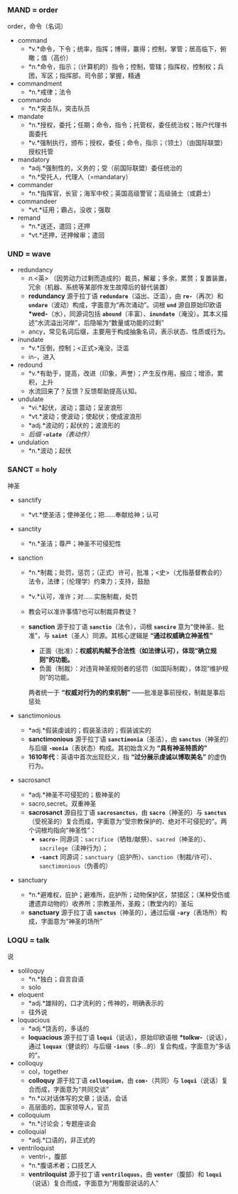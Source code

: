 ### MAND = order

order，命令（名词）

+ command
  + *v.*命令，下令；统率，指挥；博得，赢得；控制，掌管；居高临下，俯瞰；值（高价）
  + *n.*命令，指示；（计算机的）指令；控制，管辖；指挥权，控制权；兵团，军区；指挥部，司令部；掌握，精通
+ commandment
  + *n.*戒律；法令
+ commando
  + *n.*突击队，突击队员
+ mandate
  + *n.*授权，委托；任期；命令，指令；托管权，委任统治权；账户代理书面委托
  + *v.*强制执行，颁布；授权，委任；命令，指示；（领土）（由国际联盟）授权托管
+ mandatory
  + *adj.*强制性的，义务的；受（前国际联盟）委任统治的
  + *n.*受托人，代理人（=mandatary）
+ commander
  + *n.*指挥官，长官；海军中校；英国高级警官；高级骑士（或爵士）
+ commandeer
  + *vt.*征用；霸占，没收；强取
+ remand
  + *n.*送还，遣回；还押
  + *vt.*还押，还押候审；遣回



### UND = wave

+ redundancy
  + *n.*<英> （因劳动力过剩而造成的）裁员，解雇；多余，累赘；复置装置，冗余（机器、系统等某部件发生故障后的替代装置）
  + **redundancy** 源于拉丁语 **`redundare`**（溢出、泛滥），由 **`re-`**（再次）和 **`undare`**（波动）构成，字面意为“再次涌动”。词根 **`und`** 源自原始印欧语 **\*wed-**（水），同源词包括 **`abound`**（丰富）、**`inundate`**（淹没）。其本义描述“水流溢出河岸”，后隐喻为“数量或功能的过剩” 
  + ancy，常见名词后缀，主要用于构成抽象名词，表示状态、性质或行为。
+ inundate
  + *v.*压倒，控制；<正式>淹没，泛滥
  + in-，进入
+ redound
  + *v.*有助于，提高，改进（印象，声誉）；产生反作用，报应；增添，累积，上升
  + 水流回来了？反馈？反馈帮助提高认知。  
+ undulate
  + *vi.*起伏，波动；震动；呈波浪形
  + *vt.*波动；使波动；使起伏；使成波浪形
  + *adj.*波动的；起伏的；波浪形的
  + *后缀 **`-ulate`**（表动作）*
+ undulation
  + *n.*波动；起伏



### SANCT = holy

神圣

+ sanctify

  + *vt.*使圣洁；使神圣化；把……奉献给神；认可

+ sanctity

  + *n.*圣洁；尊严；神圣不可侵犯性

+ sanction

  + *n.*制裁；处罚，惩罚；（正式）许可，批准；<史>（尤指基督教会的）法令，法律；（伦理学）约束力；支持，鼓励

  + *v.*认可，准许；对……实施制裁，处罚

  + 教会可以准许事情?也可以制裁异教徒？

  + **sanction** 源于拉丁语 **`sanctio`**（法令），词根 **`sancire`** 意为“使神圣、批准”，与 **`saint`**（圣人）同源。其核心逻辑是 **“通过权威确立神圣性”**

    + 正面（批准）**：权威机构赋予合法性（如法律认可），体现“确立规则”的功能。**
    + 负面（制裁）：对违背神圣规则者的惩罚（如国际制裁），体现“维护规则”的功能。

    两者统一于 **“权威对行为的约束机制”** ——批准是事前授权，制裁是事后惩处

+ sanctimonious
  + *adj.*假装虔诚的；假装圣洁的；假装诚实的
  + **sanctimonious** 源于拉丁语 **`sanctimonia`**（圣洁），由 **`sanctus`**（神圣的）与后缀 **`-monia`**（表状态）构成。其初始含义为 **“具有神圣特质的”**
  + **1610年代**：英语中首次出现贬义，指 **“过分展示虔诚以博取美名”** 的虚伪行为。
+ sacrosanct
  + *adj.*神圣不可侵犯的；极神圣的
  + sacro,secret。双重神圣
  + **sacrosanct** 源自拉丁语 **`sacrosanctus`**，由 **`sacro`**（神圣的）与 **`sanctus`**（受祝圣的）复合而成，字面意为“受宗教保护的、绝对不可侵犯的”。两个词根均指向“神圣性”：
    - **`sacro-`** 同源词：`sacrifice`（牺牲/献祭）、`sacred`（神圣的）、`sacrilege`（渎神行为）；
    - **`-sanct`** 同源词：`sanctuary`（庇护所）、`sanction`（制裁/许可）、`sanctimonious`（伪善的）

+ sanctuary
  + *n.*避难权，庇护；避难所，庇护所；动物保护区，禁猎区；（某种受伤或遭遗弃动物的）收养所；宗教圣所，圣殿；（教堂内的）圣坛
  + **sanctuary** 源于拉丁语 **`sanctus`**（神圣的），通过后缀 **`-ary`**（表场所）构成，字面意为“神圣的场所”

### LOQU = talk

说

+ soliloquy
  + *n.*独白；自言自语
  + solo
+ eloquent
  + *adj.*雄辩的，口才流利的；传神的，明确表示的
  + 往外说
+ loquacious
  + *adj.*饶舌的，多话的
  + **loquacious** 源于拉丁语 **`loqui`**（说话），原始印欧语根 **\*tolkw-**（说话），通过 **`loquax`**（健谈的）与后缀 **`-ious`**（多…的）复合构成，字面意为“多话的”。
+ colloquy
  + col，together
  + **colloquy** 源于拉丁语 **`colloquium`**，由 **`com-`**（共同）与 **`loqui`**（说话）复合而成，字面意为“共同交谈”
  + *n.*以对话体写的文章；谈话，会话
  + 高层面的，国家领导人，官员
+ colloquium
  + *n.*讨论会；专题座谈会
+ colloquial
  + *adj.*口语的，非正式的
+ ventriloquist
  + ventri-，腹部
  + *n.*腹语术者；口技艺人
  + **ventriloquist** 源于拉丁语 **`ventriloquus`**，由 **`venter`**（腹部）和 **`loqui`**（说话）复合而成，字面意为“用腹部说话的人”
